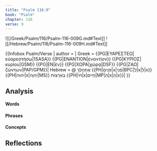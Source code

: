 ```yaml
---
title: "Psalm 116:9"
book: "Psalm"
chapter: 116
verse: 9
---
```

![[/Greek/Psalm/116/Psalm-116-009G.md#Text]]
![[/Hebrew/Psalm/116/Psalm-116-009H.md#Text]]

{{Infobox Psalm/Verse |
  author =  |
  Greek = {{PG|ΕΥΑΡΕΣΤΕΩ|εὐαρεστήσω|1SASA}} {{PG|ΕΝΑΝΤΙΟΝ|ἐναντίον}} {{PG|ΚΥΡΙΟΣ|κυρίου|GSM}} {{PG|ΕΝ|ἐν}} {{PG|ΧΩΡΑ|χώρᾳ|DSF}} {{PG|ΖΑΩ|ζώντων|PAP/GPM}}|
  Hebrew = @
אֶתְהַלֵּךְ
{{PH|פנים|x|פְנֵי|BPC|לְ|x|לִ|x}} {{PH|יהוה|x|יְהוָה|MS}}
בְּאַרְצוֹת
{{PH|חי|x|חַיִּים|MP|הַ|x|הַ|x}}׃|
}}

## Analysis

#### Words

#### Phrases

#### Concepts

## Reflections
